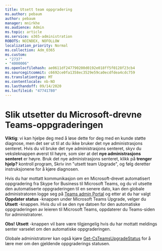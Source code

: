 ```yaml
---
title: Utsett team oppgradering
ms.author: pebaum
author: pebaum
manager: mnirkhe
ms.audience: Admin
ms.topic: article
ms.service: o365-administration
ROBOTS: NOINDEX, NOFOLLOW
localization_priority: Normal
ms.collection: Adm_O365
ms.custom:
- "2737"
- "4000006"
ms.openlocfilehash: ae0611df247790200d0192e018ff5f0128f23cb4
ms.sourcegitcommit: c6692ce0fa1358ec3529e59ca0ecdfdea4cdc759
ms.translationtype: MT
ms.contentlocale: nb-NO
ms.lasthandoff: 09/14/2020
ms.locfileid: "47741780"
---
```

# <a name="how-to-postpone-the-microsoft-driven-teams-upgrade"></a>Slik utsetter du Microsoft-drevne Teams-oppgraderingen

**Viktig**: vi kan hjelpe deg med å løse dette for deg med en kunde støtte diagnose, men det ser ut til at du ikke bruker det nye administrasjons senteret. Hvis du vil bruke det nye administrasjons senteret, skyv du veksleknappen øverst til høyre, som sier at det **nye administrasjons senteret** er høyre. Bruk det nye administrasjons senteret, klikk på **trenger hjelp?** kontroll program, Skriv inn "utsett team Upgrade", og følg deretter instruksjonene for å kjøre diagnosen.

Hvis du har mottatt kommunikasjon om en Microsoft-drevet automatisert oppgradering fra Skype for Business til Microsoft Teams, og du vil utsette den automatiserte oppgraderingen til en senere dato, kan den globale administratoren logge seg på [Teams admin Portal](https://admin.teams.microsoft.com/dashboard) og etter at du har valgt **Oppdater status** -knappen under Microsoft Teams Upgrade, velger du **Utsett** -knappen. Hvis du vil se den nye datoen for den automatiske oppgraderingen av leieren til Microsoft Teams, oppdaterer du Teams-siden for administratorer.

**Obs!** **Utsett** -knappen vil bare være tilgjengelig hvis du har mottatt meldings senter varselet om den automatiske oppgraderingen. 

Globale administratorer kan også kjøre [Get-CsTeamsUpgradeStatus](https://docs.microsoft.com/powershell/module/skype/get-csteamsupgradestatus?view=skype-ps) for å lære mer om den gjeldende oppgraderings statusen.
